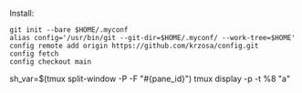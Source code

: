 Install:

```
git init --bare $HOME/.myconf
alias config='/usr/bin/git --git-dir=$HOME/.myconf/ --work-tree=$HOME'
config remote add origin https://github.com/krzosa/config.git
config fetch
config checkout main
```

sh_var=$(tmux split-window -P -F "#{pane_id}")
tmux display -p -t %8 "a"
